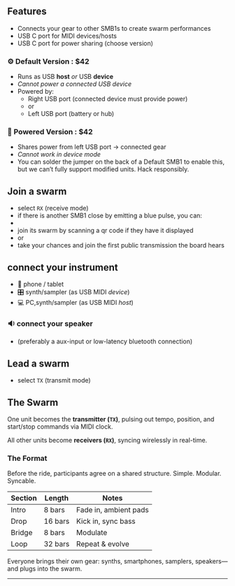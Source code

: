 


## Features
- Connects your gear to other SMB1s to create swarm performances
- USB C port for MIDI devices/hosts
- USB C port for power sharing (choose version)


### ⚙️ Default Version : $42
- Runs as USB **host** *or* USB **device**
- *Cannot power a connected USB device*
- Powered by:
	- Right USB port (connected device must provide power)
	- or
	- Left USB port (battery or hub)

### 🔌 Powered Version : $42
- Shares power from left USB port → connected gear
- *Cannot work in device mode*
- You can solder the jumper on the back of a Default SMB1 to enable this, but we can’t fully support modified units. Hack responsibly.



## Join a swarm
- select `RX` (receive mode)
- if there is another SMB1 close by emitting a blue pulse, you can:
- 
-  join its swarm by scanning a qr code if they have it displayed
-  or
-  take your chances and join the first public transmission the board hears



## connect your instrument
- 📱 phone / tablet
- 🎛 synth/sampler (as USB MIDI *device*)
- 💻 PC,synth/sampler (as USB MIDI *host*)

### 🔉 connect your speaker 
- (preferably a aux-input or low-latency bluetooth connection)



## Lead a swarm
- select `TX` (transmit mode)

## The Swarm

One unit becomes the **transmitter (`TX`)**, pulsing out tempo, position, and start/stop commands via MIDI clock.  

All other units become **receivers (`RX`)**, syncing wirelessly in real-time.

### The Format
Before the ride, participants agree on a shared structure. Simple. Modular. Syncable.

| Section | Length | Notes |
|--------|--------|-------|
| Intro  | 8 bars | Fade in, ambient pads |
| Drop   | 16 bars | Kick in, sync bass |
| Bridge | 8 bars | Modulate |
| Loop   | 32 bars | Repeat & evolve |

Everyone brings their own gear: synths, smartphones, samplers, speakers—and plugs into the swarm.

---